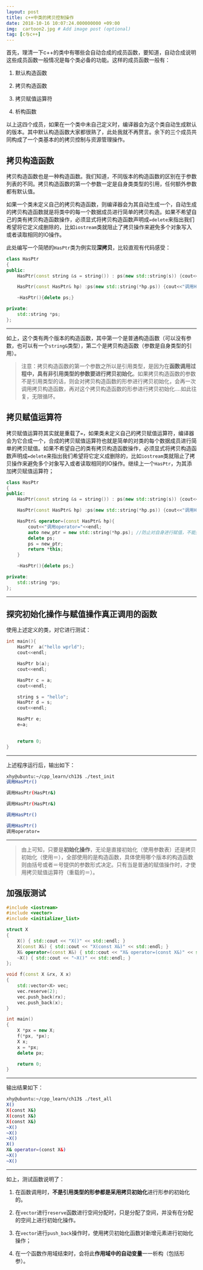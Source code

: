 ```yaml
---
layout: post
title: c++中类的拷贝控制操作
date: 2018-10-16 10:07:24.000000000 +09:00
img:  cartoon2.jpg # Add image post (optional)
tag: [c与c++]
---
```

首先，理清一下c++的类中有哪些会自动合成的成员函数，要知道，自动合成说明这些成员函数一般情况是每个类必备的功能。这样的成员函数一般有：
1. 默认构造函数

2. 拷贝构造函数

3. 拷贝赋值运算符

4. 析构函数

以上这四个成员，如果在一个类中未自己定义时，编译器会为这个类自动生成默认的版本。其中默认构造函数大家都很熟了，此处我就不再赘言。余下的三个成员共同构成了一个类基本的的拷贝控制与资源管理操作。

## 拷贝构造函数
拷贝构造函数也是一种构造函数。我们知道，不同版本的构造函数的区别在于参数列表的不同。拷贝构造函数的第一个参数一定是自身类类型的引用，任何额外参数都有默认值。

如果一个类未定义自己的拷贝构造函数，则编译器会为其自动生成一个，自动生成的拷贝构造函数就是将类中的每一个数据成员进行简单的拷贝构造。如果不希望自己的类有拷贝构造函数操作，必须显式将拷贝构造函数声明成`=delete`来指出我们希望将它定义成删除的，比如`iostream`类就阻止了拷贝操作来避免多个对象写入或者读取相同的IO操作。

此处编写一个简陋的`HasPtr`类为例实现**深拷贝**，比较直观有代码感受：
```cpp
class HasPtr
{
public:
	HasPtr(const string &s = string()) : ps(new std::string(s)) {cout<<"调用HasPtr()"<<endl;}

	HasPtr(const HasPtr& hp) :ps(new std::string(*hp.ps)) {cout<<"调用HasPtr(HasPtr&)"<<endl;}

	~HasPtr(){delete ps;}

private:
	std::string *ps;
};

```
***
如上，这个类有两个版本的构造函数，其中第一个是普通构造函数（可以没有参数，也可以有一个`string&`类型），第二个是拷贝构造函数（参数是自身类型的引用）。

> 注意：拷贝构造函数的第一个参数之所以是引用类型，是因为在**函数调用过程中，具有非引用类型的参数要进行拷贝初始化**。如果拷贝构造函数的参数不是引用类型的话，则会对拷贝构造函数的形参进行拷贝初始化，会再一次调用拷贝构造函数，再对这个拷贝构造函数的形参进行拷贝初始化....如此往复，无限循环。

## 拷贝赋值运算符
拷贝赋值运算符其实就是重载了`=`，如果类未定义自己的拷贝赋值运算符，编译器会为它合成一个，合成的拷贝赋值运算符也就是简单的对类的每个数据成员进行简单的拷贝赋值。如果不希望自己的类有拷贝构造函数操作，必须显式将拷贝构造函数声明成`=delete`来指出我们希望将它定义成删除的，比如`iostream`类就阻止了拷贝操作来避免多个对象写入或者读取相同的IO操作。继续上一个`HasPtr`，为其添加拷贝赋值运算符；
```cpp
class HasPtr
{
public:
	HasPtr(const string &s = string()) : ps(new std::string(s)) {cout<<"调用HasPtr()"<<endl;}

	HasPtr(const HasPtr& hp) :ps(new std::string(*hp.ps)) {cout<<"调用HasPtr(HasPtr&)"<<endl;}

	HasPtr& operator=(const HasPtr& hp){
		cout<<"调用operator="<<endl;
		auto new_ptr = new std::string(*hp.ps);	//防止对自身进行赋值，不能先释放ps指向的内存
		delete ps;
		ps = new_ptr;
		return *this;
	}

	~HasPtr(){delete ps;}

private:
	std::string *ps;
};
```
***
## 探究初始化操作与赋值操作真正调用的函数
使用上述定义的类，对它进行测试：
```cpp
int main(){
	HasPtr  a("hello wprld");  
	cout<<endl;

	HasPtr b(a);    
	cout<<endl;

	HasPtr c = a;
	cout<<endl;

	string s = "hello";
	HasPtr d = s;
	cout<<endl;

	HasPtr e;
	e=a;
 

    return 0;
}
```
*** 
上述程序运行后，输出如下：
```bash
xhy@ubuntu:~/cpp_learn/ch13$ ./test_init 
调用HasPtr()

调用HasPtr(HasPtr&)

调用HasPtr(HasPtr&)

调用HasPtr()

调用HasPtr()
调用operator=
```
***
> 由上可知，只要是**初始化操作**，无论是直接初始化（使用参数表）还是拷贝初始化（使用＝），全部使用的是构造函数，具体使用哪个版本的构造函数则由括号或者＝号提供的参数形式决定。只有当是普通的赋值操作时，才使用拷贝赋值运算符（重载的＝）。

## 加强版测试
```cpp
#include <iostream>
#include <vector>
#include <initializer_list>

struct X
{
	X() { std::cout << "X()" << std::endl; }
	X(const X&) { std::cout << "X(const X&)" << std::endl; }
	X& operator=(const X&) { std::cout << "X& operator=(const X&)" << std::endl; return *this; }
	~X() { std::cout << "~X()" << std::endl; }
};

void f(const X &rx, X x)
{
	std::vector<X> vec;
	vec.reserve(2);
	vec.push_back(rx);
	vec.push_back(x);
}

int main()
{
	X *px = new X;
	f(*px, *px);
    X x;
    x = *px;
	delete px;

	return 0;
}
```
***
输出结果如下：
```bash
xhy@ubuntu:~/cpp_learn/ch13$ ./test_all 
X()
X(const X&)
X(const X&)
X(const X&)
~X()
~X()
~X()
X()
X& operator=(const X&)
~X()
~X()
```
***
如上，测试函数说明了：
1. 在函数调用时，**不是引用类型的形参都是采用拷贝初始化**进行形参的初始化的。

2. 在`vector`进行`reserve`函数进行空间分配时，只是分配了空间，并没有在分配的空间上进行初始化操作。

3. 在`vector`进行`push_back`操作时，使用拷贝初始化函数对新增元素进行初始化操作；

4. 在一个函数作用域结束时，会将此**作用域中的自动变量**一一析构（包括形参）。






